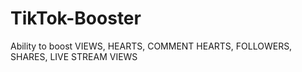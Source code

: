 # TikTok-Booster
Ability to boost VIEWS, HEARTS, COMMENT HEARTS, FOLLOWERS, SHARES, LIVE STREAM VIEWS
